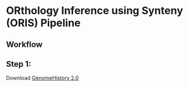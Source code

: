 # ORthology Inference using Synteny (ORIS) Pipeline

## Workflow

## Step 1: 

Download [GenomeHistory 2.0](http://conantlab.org/GenomeHistory/GenomeHistory.html)
